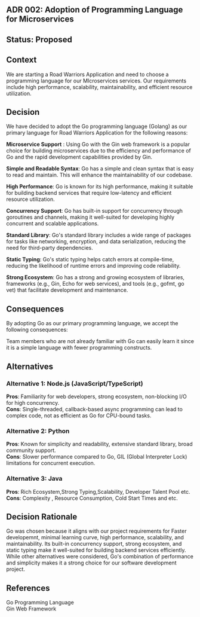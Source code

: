 ## ADR 002: Adoption of Programming Language for Microservices
## Status: Proposed

## Context
We are starting a Road Warriors Application and need to choose a programming language for our MIcroservices services. Our requirements include high performance, scalability, maintainability, and efficient resource utilization.

## Decision
We have decided to adopt the Go programming language (Golang) as our primary language for Road Warriors Application for the following reasons:

**Microservice Support** : Using Go with the Gin web framework is a popular choice for building microservices due to the efficiency and performance of Go and the rapid development capabilities provided by Gin.

**Simple and Readable Syntax**: Go has a simple and clean syntax that is easy to read and maintain. This will enhance the maintainability of our codebase.

**High Performance**: Go is known for its high performance, making it suitable for building backend services that require low-latency and efficient resource utilization.

**Concurrency Support**: Go has built-in support for concurrency through goroutines and channels, making it well-suited for developing highly concurrent and scalable applications.

**Standard Library**: Go's standard library includes a wide range of packages for tasks like networking, encryption, and data serialization, reducing the need for third-party dependencies.

**Static Typing**: Go's static typing helps catch errors at compile-time, reducing the likelihood of runtime errors and improving code reliability.

**Strong Ecosystem**: Go has a strong and growing ecosystem of libraries, frameworks (e.g., Gin, Echo for web services), and tools (e.g., gofmt, go vet) that facilitate development and maintenance.

## Consequences
By adopting Go as our primary programming language, we accept the following consequences:

Team members who are not already familiar with Go can easily learn it since it is a simple language with fewer programming constructs.

## Alternatives
### Alternative 1: Node.js (JavaScript/TypeScript)
**Pros**: Familiarity for web developers, strong ecosystem, non-blocking I/O for high concurrency.  
**Cons**: Single-threaded, callback-based async programming can lead to complex code, not as efficient as Go for CPU-bound tasks.

### Alternative 2: Python
**Pros**: Known for simplicity and readability, extensive standard library, broad community support.  
**Cons**: Slower performance compared to Go, GIL (Global Interpreter Lock) limitations for concurrent execution.

### Alternative 3: Java
**Pros**: Rich Ecosystem,Strong Typing,Scalability, Developer Talent Pool etc.  
**Cons**: Complexity , Resource Consumption, Cold Start Times and etc.


## Decision Rationale
Go was chosen because it aligns with our project requirements for Faster developemnt, minimal learning curve, high performance, scalability, and maintainability. Its built-in concurrency support, strong ecosystem, and static typing make it well-suited for building backend services efficiently. While other alternatives were considered, Go's combination of performance and simplicity makes it a strong choice for our software development project.

## References
Go Programming Language  
Gin Web Framework

